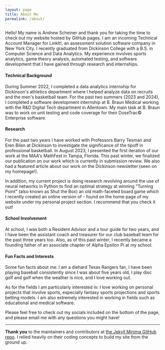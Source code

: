 ```yaml
---
layout: page
title: About Me
permalink: /about/
---
```

Hello! My name is Andrew Scheiner and thank you for taking the time to check out my website hosted by GitHub pages. I am an incoming Technical Account Manager for LinkIt!, an assessment solution software company in New York City. I recently graduated from Dickinson College with a B.S. in Computer Science and Data Analytics. My experience involves sports analytics, game theory analysis, automated testing, and software development that I have gained through research and internships.

#### Technical Background
During Summer 2022, I completed a data analytics internship for Dickinson's athletics department where I helped analyze data on recruits and the men's basketball team. For the past two summers (2023 and 2024), I completed a software development internship at B. Braun Medical working with the R&D Digital Tech department in Allentown. My main task at B. Braun was to work on unit testing and code coverage for their DoseTrac© Enterprise software.

#### Research
For the past two years I have worked with Professors Barry Tesman and Eren Bilen at Dickinson to investigate the significance of the tipoff in professional basketball. In August 2023, I presented the first iteration of our work at the MAA's MathFest in Tampa, Florida. This past winter, we finalized our publication on our work which is currently in submission review. We also had a featured article about our work on the Dickinson newsletter (seen on my homepage!).

In addition, my current project is doing research revolving around the use of neural networks in Python to find an optimal strategy at winning "Turning Point" (also known as Shut the Box) an old math-faceted board game which I recently created an online version of - found on the home page of my website under my personal project section. I recommend that you check it out!

#### School Involvement
At school, I was both a Resident Advisor and a tour guide for two years, and I have been the assistant coach and treasurer for our club baseball team for the past three years too. Also, as of this past winter, I recently became a founding father of an associate chapter of Alpha Epsilon Pi at my school.

#### Fun Facts and Interests
Some fun facts about me: I am a diehard Texas Rangers fan, I have been playing baseball consistently since I was about five years old, I play disc golf and golf when the weather is nice, and I love working out.

As for the fields I am particularly interested in: I love working on personal projects that involve sports, especially fantasy sports projections and sports betting models. I am also extremely interested in working in fields such as educational and medical software.

Please feel free to check out my socials included on the bottom of the page, and please email me with any questions you might have!


---


**Thank you** to the maintainers and contributors at [the Jekyll Minima GitHub repo](https://github.com/jekyll/minima). I relied heavily on their coding concepts to build my site from the ground up.
